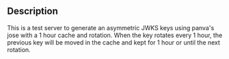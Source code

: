 ## Description

This is a test server to generate an asymmetric JWKS keys using panva's jose with a 1 hour cache and rotation.
When the key rotates every 1 hour, the previous key will be moved in the cache and kept for 1 hour
or until the next rotation.
